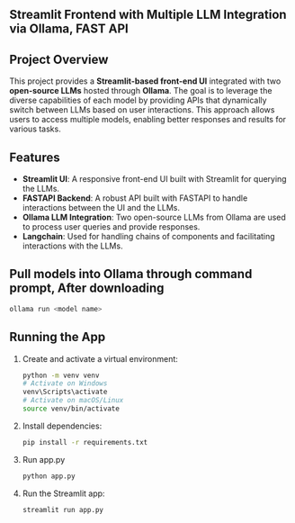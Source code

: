 ## Streamlit Frontend with Multiple LLM Integration via Ollama, FAST API

## Project Overview

This project provides a **Streamlit-based front-end UI** integrated with two **open-source LLMs** hosted through **Ollama**. The goal is to leverage the diverse capabilities of each model by providing APIs that dynamically switch between LLMs based on user interactions. This approach allows users to access multiple models, enabling better responses and results for various tasks.

## Features

- **Streamlit UI**: A responsive front-end UI built with Streamlit for querying the LLMs.
- **FASTAPI Backend**: A robust API built with FASTAPI to handle interactions between the UI and the LLMs.
- **Ollama LLM Integration**: Two open-source LLMs from Ollama are used to process user queries and provide responses.
- **Langchain**: Used for handling chains of components and facilitating interactions with the LLMs.

## Pull models into Ollama through command prompt, After downloading
```bash
ollama run <model name>
```
## Running the App

1. Create and activate a virtual environment:
   ```bash
   python -m venv venv
   # Activate on Windows
   venv\Scripts\activate
   # Activate on macOS/Linux
   source venv/bin/activate
   ```

2. Install dependencies:
   ```bash
   pip install -r requirements.txt
   ```
3. Run app.py 
    ```bash
   python app.py
   ```

4. Run the Streamlit app:
   ```bash
   streamlit run app.py
   ```